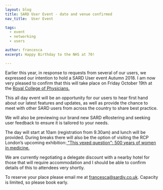 ```yaml
---
layout: blog
title: SARD User Event - date and venue confirmed
nav_title:  User Event

tags:
  - event
  - networking
  - users

author: francesca
excerpt: Happy Birthday to the NHS at 70!

---
```


Earlier this year, in response to requests from several of our users, we expressed our intention to hold a SARD User event Autumn 2018. I am now very pleased to confirm that this will take place on Friday October 19th at the <a href="https://www.rcplondon.ac.uk/"> Royal College of Physicians.</a>

This all day event will be an opportunity for our users to hear first hand about our latest features and updates, as well as provide the chance to meet with other SARD users from across the country to share best practice.

We will also be previewing our brand new SARD eRostering and seeking user feedback to ensure it is tailored to your needs.

The day will start at 10am (registration from 9.30am) and lunch will be provided. 
During breaks there will also be the option of visiting the RCP London’s upcoming exhibition:<a href="https://history.rcplondon.ac.uk/event/upcoming-exhibition-vexed-question-500-years-women-medicine">  "This vexed question": 500 years of women in medicine.</a>


We are currently negotiating a delegate discount with a nearby hotel for those that will require accommodation and I should be able to confirm details of this to attendees very shortly.

To reserve your place please email me at <a href="mailto:francesca@sardjv.co.uk">francesca@sardjv.co.uk</a>. Capacity is limited, so please book early.